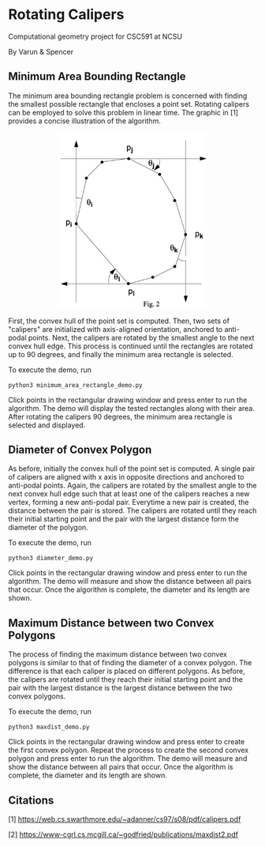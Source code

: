 # Rotating Calipers
Computational geometry project for CSC591 at NCSU


By Varun & Spencer

## Minimum Area Bounding Rectangle
The minimum area bounding rectangle problem is concerned with finding the smallest possible rectangle that encloses a 
point set. Rotating calipers can be employed to solve this problem in linear time. The graphic in [1] provides a concise
illustration of the algorithm.

<p align="center">
    <img src="min_area_rect.png" width="300">
</p>

First, the convex hull of the point set is computed. Then, two sets of "calipers" are initialized with axis-aligned 
orientation, anchored to anti-podal points. Next, the calipers are rotated by the smallest angle to the next convex hull 
edge. This process is continued until the rectangles are rotated up to 90 degrees, and finally the minimum area 
rectangle is selected.


To execute the demo, run
```
python3 minimum_area_rectangle_demo.py
```
Click points in the rectangular drawing window and press enter to run the algorithm. The demo will display the tested 
rectangles along with their area. After rotating the calipers 90 degrees, the minimum area rectangle is selected and 
displayed.

## Diameter of Convex Polygon

As before, initially the convex hull of the point set is computed. A single pair of calipers are aligned with x axis in opposite directions and anchored to anti-podal points. Again, the calipers are rotated by the smallest angle to the next convex hull edge such that at least one of the calipers reaches a new vertex, forming a new anti-podal pair. Everytime a new pair is created, the distance between the pair is stored. The calipers are rotated until they reach their initial starting point and the pair with the largest distance form the diameter of the polygon.

To execute the demo, run

```
python3 diameter_demo.py
```
Click points in the rectangular drawing window and press enter to run the algorithm. The demo will measure and show the distance between all pairs that occur. Once the algorithm is complete, the diameter and its length are shown.

## Maximum Distance between two Convex Polygons

The process of finding the maximum distance between two convex polygons is similar to that of finding the diameter of a convex polygon. The difference is that each caliper is placed on different polygons. As before, the calipers are rotated until they reach their initial starting point and the pair with the largest distance is the largest distance between the two convex polygons.

To execute the demo, run

```
python3 maxdist_demo.py
```
Click points in the rectangular drawing window and press enter to create the first convex polygon. Repeat the process to create the second convex polygon and press enter to run the algorithm. The demo will measure and show the distance between all pairs that occur. Once the algorithm is complete, the diameter and its length are shown.

## Citations

[1] https://web.cs.swarthmore.edu/~adanner/cs97/s08/pdf/calipers.pdf

[2] https://www-cgrl.cs.mcgill.ca/~godfried/publications/maxdist2.pdf
